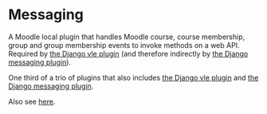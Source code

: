 # Messaging

A Moodle local plugin that handles Moodle course, course membership, group and group membership events to invoke methods on a web API. Required by [the Django vle plugin](https://github.com/INTO-University-Partnerships/django-messaging-vle) (and therefore indirectly by [the Django messaging plugin](https://github.com/INTO-University-Partnerships/django-messaging-messaging)).

One third of a trio of plugins that also includes [the Django vle plugin](https://github.com/INTO-University-Partnerships/django-messaging-vle) and [the Django messaging plugin](https://github.com/INTO-University-Partnerships/django-messaging-messaging).

Also see [here](https://github.com/INTO-University-Partnerships/vagrant).
